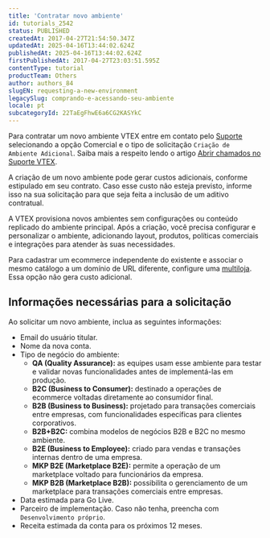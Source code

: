 ```yaml
---
title: 'Contratar novo ambiente'
id: tutorials_2542
status: PUBLISHED
createdAt: 2017-04-27T21:54:50.347Z
updatedAt: 2025-04-16T13:44:02.624Z
publishedAt: 2025-04-16T13:44:02.624Z
firstPublishedAt: 2017-04-27T23:03:51.595Z
contentType: tutorial
productTeam: Others
author: authors_84
slugEN: requesting-a-new-environment
legacySlug: comprando-e-acessando-seu-ambiente
locale: pt
subcategoryId: 22TaEgFhwE6a6CG2KASYkC
---
```


Para contratar um novo ambiente VTEX entre em contato pelo [Suporte](/pt/support) selecionando a opção Comercial e o tipo de solicitação `Criação de Ambiente Adicional`. Saiba mais a respeito lendo o artigo [Abrir chamados no Suporte VTEX](/pt/tutorial/abrir-chamados-para-o-suporte-vtex--16yOEqpO32UQYygSmMSSAM).

A criação de um novo ambiente pode gerar custos adicionais, conforme estipulado em seu contrato. Caso esse custo não esteja previsto, informe isso na sua solicitação para que seja feita a inclusão de um aditivo contratual.

A VTEX provisiona novos ambientes sem configurações ou conteúdo replicado do ambiente principal. Após a criação, você precisa configurar e personalizar o ambiente, adicionando layout, produtos, políticas comerciais e integrações para atender às suas necessidades.

Para cadastrar um ecommerce independente do existente e associar o mesmo catálogo a um domínio de URL diferente, configure uma [multiloja](/pt/tutorial/como-criar-multiloja-multidominio--tutorials_510). Essa opção não gera custo adicional.

## Informações necessárias para a solicitação
Ao solicitar um novo ambiente, inclua as seguintes informações:

- Email do usuário titular.
- Nome da nova conta.
- Tipo de negócio do ambiente:
    - **QA (Quality Assurance):** as equipes usam esse ambiente para testar e validar novas funcionalidades antes de implementá-las em produção.
    - **B2C (Business to Consumer):** destinado a operações de ecommerce voltadas diretamente ao consumidor final.
    - **B2B (Business to Business):** projetado para transações comerciais entre empresas, com funcionalidades específicas para clientes corporativos.
    - **B2B+B2C:** combina modelos de negócios B2B e B2C no mesmo ambiente.
    - **B2E (Business to Employee):** criado para vendas e transações internas dentro de uma empresa.
    - **MKP B2E (Marketplace B2E):** permite a operação de um marketplace voltado para funcionários da empresa.
    - **MKP B2B (Marketplace B2B):** possibilita o gerenciamento de um marketplace para transações comerciais entre empresas.
- Data estimada para Go Live.
- Parceiro de implementação. Caso não tenha, preencha com `Desenvolvimento próprio`.
- Receita estimada da conta para os próximos 12 meses.

